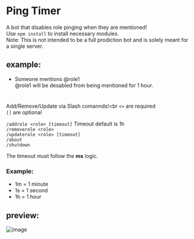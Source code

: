 # Ping Timer

A bot that disables role pinging when they are mentioned!<br>
Use ` npm install ` to install necessary modules.<br>
Note: This is not intended to be a full prodiction bot and is solely meant for a single server.<br>

## example:

* Someone mentions @role1<br>
@role1 will be desabled from being mentioned for 1 hour.

#

Add/Remove/Update via Slash comannds!<br
` <> ` are required<br>
` [] ` are optional

``` /addrole <role> [timeout] ``` Timeout default is 1h<br>
``` /removerole <role> ```<br>
``` /updaterole <role> [timeout] ```<br>
``` /about ```<br>
``` /shutdown ```

The timeout must follow the <strong>ms</strong> logic.

### Example:

* 1m = 1 minute
* 1s = 1 second
* 1h = 1 hour

## preview:
![image](https://user-images.githubusercontent.com/86435735/184459956-4be46897-a82b-4f23-9cef-14e4c518068b.png)
